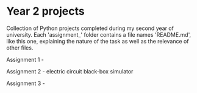 # Year 2 projects
Collection of Python projects completed during my second year of university. Each 'assignment_' folder contains a file names 'README.md', like this one, explaining the nature of the task as well as the relevance of other files.

Assignment 1 - 

Assignment 2 - electric circuit black-box simulator

Assignment 3 - 
